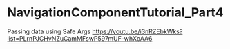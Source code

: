 # NavigationComponentTutorial_Part4
Passing data using Safe Args
https://youtu.be/i3nRZEbkWks?list=PLrnPJCHvNZuCamMFswP597mUF-whXoAA6

